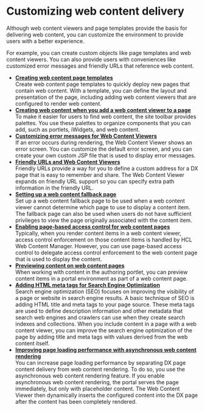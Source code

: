 # Customizing web content delivery

Although web content viewers and page templates provide the basis for delivering web content, you can customize the environment to provide users with a better experience.

For example, you can create custom objects like page templates and web content viewers. You can also provide users with conveniences like customized error messages and friendly URLs that reference web content.

-   **[Creating web content page templates](wcm_delivery_custom_newtemplate.md)**  
Create web content page templates to quickly deploy new pages that contain web content. With a template, you can define the layout and presentation of the page, including adding web content viewers that are configured to render web content.
-   **[Creating web content when you add a web content viewer to a page](wcm_delivery_content_addshelf.md)**  
To make it easier for users to find web content, the site toolbar provides palettes. You use these palettes to organize components that you can add, such as portlets, iWidgets, and web content.
-   **[Customizing error messages for Web Content Viewers](wcm_config_wcmviewer_customerror.md)**  
If an error occurs during rendering, the Web Content Viewer shows an error screen. You can customize the default error screen, and you can create your own custom JSP file that is used to display error messages.
-   **[Friendly URLs and Web Content Viewers](../customizing_content/friendlyurl_wcmviewer/index.md)**  
Friendly URLs provide a way for you to define a custom address for a DX page that is easy to remember and share. The Web Content Viewer expands on friendly URL support so you can specify extra path information in the friendly URL.
-   **[Setting up a web content fallback page](mp_wcm_fallback.md)**  
Set up a web content fallback page to be used when a web content viewer cannot determine which page to use to display a content item. The fallback page can also be used when users do not have sufficient privileges to view the page originally associated with the content item.
-   **[Enabling page-based access control for web content pages](mp_wcm_pageaccess.md)**  
Typically, when you render content items in a web content viewer, access control enforcement on those content items is handled by HCL Web Content Manager. However, you can use page-based access control to delegate access control enforcement to the web content page that is used to display the content.
-   **[Previewing content on web content pages](mp_wcm_prevcontent.md)**  
When working with content in the authoring portlet, you can preview content items in a portal environment as part of a web content page.
-   **[Adding HTML meta tags for Search Engine Optimization](wcm_config_wcmviewer_seo.md)**  
Search engine optimization \(SEO\) focuses on improving the visibility of a page or website in search engine results. A basic technique of SEO is adding HTML title and meta tags to your page source. These meta tags are used to define description information and other metadata that search web engines and crawlers can use when they create search indexes and collections. When you include content in a page with a web content viewer, you can improve the search engine optimization of the page by adding title and meta tags with values derived from the web content itself.
-   **[Improving page loading performance with asynchronous web content rendering](../customizing_content/improving_asynch_render/index.md)**  
You can increase page loading performance by separating DX page content delivery from web content rendering. To do so, you use the asynchronous web content rendering feature. If you enable asynchronous web content rendering, the portal serves the page immediately, but only with placeholder content. The Web Content Viewer then dynamically inserts the configured content into the DX page after the content has been completely rendered.


